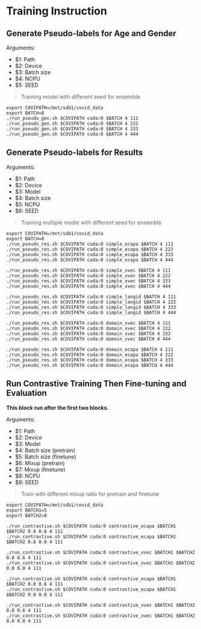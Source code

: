 # Training Instruction

## Generate Pseudo-labels for Age and Gender

Arguments:

* $1: Path
* $2: Device
* $3: Batch size
* $4: NCPU
* $5: SEED

> Training model with different seed for ensemble

```shell
export COVIPATH=/mnt/sdb1/covid_data
export BATCH=8
./run_pseudo_gen.sh $COVIPATH cuda:0 $BATCH 4 111
./run_pseudo_gen.sh $COVIPATH cuda:0 $BATCH 4 222
./run_pseudo_gen.sh $COVIPATH cuda:0 $BATCH 4 333
./run_pseudo_gen.sh $COVIPATH cuda:0 $BATCH 4 444
```

## Generate Pseudo-labels for Results

Arguments:

* $1: Path
* $2: Device
* $3: Model
* $4: Batch size
* $5: NCPU
* $6: SEED

> Training multiple model with different seed for ensemble

```shell
export COVIPATH=/mnt/sdb1/covid_data
export BATCH=8
./run_pseudo_res.sh $COVIPATH cuda:0 simple_ecapa $BATCH 4 111
./run_pseudo_res.sh $COVIPATH cuda:0 simple_ecapa $BATCH 4 222
./run_pseudo_res.sh $COVIPATH cuda:0 simple_ecapa $BATCH 4 333
./run_pseudo_res.sh $COVIPATH cuda:0 simple_ecapa $BATCH 4 444

./run_pseudo_res.sh $COVIPATH cuda:0 simple_xvec $BATCH 4 111
./run_pseudo_res.sh $COVIPATH cuda:0 simple_xvec $BATCH 4 222
./run_pseudo_res.sh $COVIPATH cuda:0 simple_xvec $BATCH 4 333
./run_pseudo_res.sh $COVIPATH cuda:0 simple_xvec $BATCH 4 444

./run_pseudo_res.sh $COVIPATH cuda:0 simple_langid $BATCH 4 111
./run_pseudo_res.sh $COVIPATH cuda:0 simple_langid $BATCH 4 222
./run_pseudo_res.sh $COVIPATH cuda:0 simple_langid $BATCH 4 333
./run_pseudo_res.sh $COVIPATH cuda:0 simple_langid $BATCH 4 444

./run_pseudo_res.sh $COVIPATH cuda:0 domain_xvec $BATCH 4 111
./run_pseudo_res.sh $COVIPATH cuda:0 domain_xvec $BATCH 4 222
./run_pseudo_res.sh $COVIPATH cuda:0 domain_xvec $BATCH 4 333
./run_pseudo_res.sh $COVIPATH cuda:0 domain_xvec $BATCH 4 444

./run_pseudo_res.sh $COVIPATH cuda:0 domain_ecapa $BATCH 4 111
./run_pseudo_res.sh $COVIPATH cuda:0 domain_ecapa $BATCH 4 222
./run_pseudo_res.sh $COVIPATH cuda:0 domain_ecapa $BATCH 4 333
./run_pseudo_res.sh $COVIPATH cuda:0 domain_ecapa $BATCH 4 444
```

## Run Contrastive Training Then Fine-tuning and Evaluation

**This block run after the first two blocks.**

Arguments:

* $1: Path
* $2: Device
* $3: Model
* $4: Batch size (pretrain)
* $5: Batch size (finetune)
* $6: Mixup (pretrain)
* $7: Mixup (finetune)
* $8: NCPU
* $9: SEED

> Train with different mixup ratio for pretrain and finetune

```shell
export COVIPATH=/mnt/sdb1/covid_data
export BATCH1=5
export BATCH2=8

./run_contrastive.sh $COVIPATH cuda:0 contrastive_ecapa $BATCH1 $BATCH2 0.8 0.6 4 111
./run_contrastive.sh $COVIPATH cuda:0 contrastive_ecapa $BATCH1 $BATCH2 0.8 0.0 4 111

./run_contrastive.sh $COVIPATH cuda:0 contrastive_xvec $BATCH1 $BATCH2 0.8 0.6 4 111
./run_contrastive.sh $COVIPATH cuda:0 contrastive_xvec $BATCH1 $BATCH2 0.8 0.0 4 111

./run_contrastive.sh $COVIPATH cuda:0 contrastive_ecapa $BATCH1 $BATCH2 0.0 0.6 4 111
./run_contrastive.sh $COVIPATH cuda:0 contrastive_ecapa $BATCH1 $BATCH2 0.0 0.0 4 111

./run_contrastive.sh $COVIPATH cuda:0 contrastive_xvec $BATCH1 $BATCH2 0.0 0.6 4 111
./run_contrastive.sh $COVIPATH cuda:0 contrastive_xvec $BATCH1 $BATCH2 0.0 0.0 4 111

```
